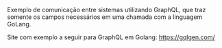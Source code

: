 Exemplo de comunicação entre sistemas utilizando GraphQL, que traz somente os campos necessários em uma chamada com a linguagem GoLang.

Site com exemplo a seguir para GraphQL em Golang: https://gqlgen.com/
